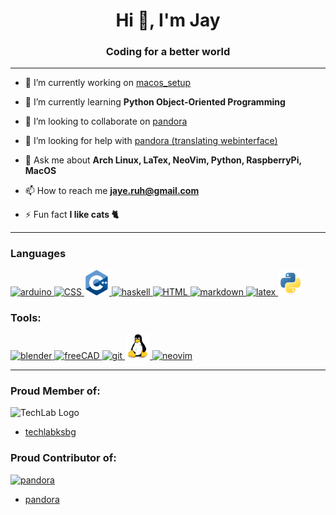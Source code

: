 <h1 align="center">Hi 👋, I'm Jay</h1>
<h3 align="center">Coding for a better world</h3>

---

- 🔭 I’m currently working on [macos_setup](https://gitlab.com/JirR02/macos_setup)

- 🌱 I’m currently learning **Python Object-Oriented Programming**

- 👯 I’m looking to collaborate on [pandora](https://github.com/pandora-analysis/pandora)

- 🤝 I’m looking for help with [pandora (translating webinterface)](https://github.com/pandora-analysis/pandora)

- 💬 Ask me about **Arch Linux, LaTex, NeoVim, Python, RaspberryPi, MacOS**

- 📫 How to reach me **jaye.ruh@gmail.com**

- ⚡ Fun fact **I like cats 🐈**

---

<h3 align="left">Languages</h3>
<p align="left"> <a href="https://www.arduino.cc/" target="_blank" rel="noreferrer"> <img src="https://cdn.worldvectorlogo.com/logos/arduino-1.svg" alt="arduino" width="40" height="40"/> </a> <a href="https://www.w3.org/Style/CSS/" target="_blank" rel="noreferrer"> <img src="https://upload.wikimedia.org/wikipedia/commons/d/d5/CSS3_logo_and_wordmark.svg" alt="CSS" width="40" height="40"/> <a href="https://www.w3schools.com/cpp/" target="_blank" rel="noreferrer"> <img src="https://raw.githubusercontent.com/devicons/devicon/master/icons/cplusplus/cplusplus-original.svg" alt="cplusplus" width="40" height="40"/> <a href="https://www.haskell.org/" target="_blank" rel="noreferrer"> <img src="https://upload.wikimedia.org/wikipedia/commons/1/1c/Haskell-Logo.svg" alt="haskell" width="40" height="40"/> <a href="https://html.spec.whatwg.org/" target="_blank" rel="noreferrer"> <img src="https://upload.wikimedia.org/wikipedia/commons/6/61/HTML5_logo_and_wordmark.svg" alt="HTML" width="40" height="40"/> </a> <a href="https://daringfireball.net/projects/markdown/" target="_blank" rel="noreferrer"> <img src="https://upload.wikimedia.org/wikipedia/commons/4/48/Markdown-mark.svg" alt="markdown" width="65" height="40"/> </a> <a href="https://www.latex-project.org/" target="_blank" rel="noreferrer"> <img src="https://upload.wikimedia.org/wikipedia/commons/9/92/LaTeX_logo.svg" alt="latex" width="105" height="40"/> </a> <a href="https://www.python.org" target="_blank" rel="noreferrer"> <img src="https://raw.githubusercontent.com/devicons/devicon/master/icons/python/python-original.svg" alt="python" width="40" height="40"/> </a> </p>

<h3 align="left">Tools:</h3>
<p align="left"> <a href="https://www.blender.org/" target="_blank" rel="noreferrer"> <img src="https://download.blender.org/branding/community/blender_community_badge_white.svg" alt="blender" width="40" height="40"/> </a> <a href="https://www.freecad.org/" target="_blank" rel="noreferrer"> <img src="https://upload.wikimedia.org/wikipedia/commons/f/f7/FreeCAD-logo.svg" alt="freeCAD" width="40" height="40"/> </a>  <a href="https://git-scm.com/" target="_blank" rel="noreferrer"> <img src="https://www.vectorlogo.zone/logos/git-scm/git-scm-icon.svg" alt="git" width="40" height="40"/> </a> <a href="https://www.linux.org/" target="_blank" rel="noreferrer"> <img src="https://raw.githubusercontent.com/devicons/devicon/master/icons/linux/linux-original.svg" alt="linux" width="40" height="40"/> </a> <a href="https://neovim.io/" target="_blank" rel="noreferrer"> <img src="https://upload.wikimedia.org/wikipedia/commons/3/3a/Neovim-mark.svg" alt="neovim" width="40" height="40"/> </a> </p>

---

<h3 align="left">Proud Member of:</h3>
<p align="left"> <img src="https://avatars.githubusercontent.com/u/43497934?s=200&v=4" alt="TechLab Logo" width="40" height="40"/> </p>

- [techlabksbg](https://github.com/techlabksbg)

<h3 align="left">Proud Contributor of:</h3>
<p align="left"> <a href="https://pandora.circl.lu/submit" target="_blank" rel="noreferrer"> <img src="https://camo.githubusercontent.com/527964358bf4312335dabb0e6fb3c14552783482ab57aca211adb837569dc7ea/68747470733a2f2f70616e646f72612e636972636c2e6c752f7374617469632f696d616765732f6c6f676f2e737667" alt="pandora" width="40" height="40"/> </a> </p>

- [pandora](https://github.com/pandora-analysis/pandora)
